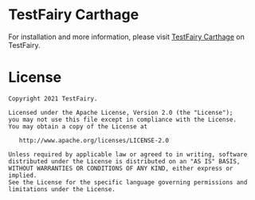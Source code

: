 # TestFairy Carthage 

For installation and more information, please visit 
[TestFairy Carthage](https://docs.testfairy.com/iOS_SDK/Integrating_iOS_SDK.html#carthage) on TestFairy.

License
=======

    Copyright 2021 TestFairy.

    Licensed under the Apache License, Version 2.0 (the "License");
    you may not use this file except in compliance with the License.
    You may obtain a copy of the License at

       http://www.apache.org/licenses/LICENSE-2.0

    Unless required by applicable law or agreed to in writing, software
    distributed under the License is distributed on an "AS IS" BASIS,
    WITHOUT WARRANTIES OR CONDITIONS OF ANY KIND, either express or implied.
    See the License for the specific language governing permissions and
    limitations under the License.
